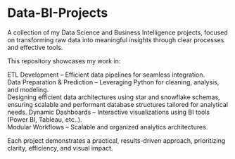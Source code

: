 # Data-BI-Projects
A collection of my Data Science and Business Intelligence projects, focused on transforming raw data into meaningful insights through clear processes and effective tools.

This repository showcases my work in:

ETL Development – Efficient data pipelines for seamless integration.  
Data Preparation & Prediction – Leveraging Python for cleaning, analysis, and modeling.  
Designing efficient data architectures using star and snowflake schemas, ensuring scalable and performant database structures tailored for analytical needs.
Dynamic Dashboards – Interactive visualizations using BI tools (Power BI, Tableau, etc..).  
Modular Workflows – Scalable and organized analytics architectures.  

Each project demonstrates a practical, results-driven approach, prioritizing clarity, efficiency, and visual impact.  
